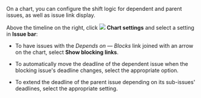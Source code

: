 On a chart, you can configure the shift logic for dependent and parent issues, as well as issue link display.

Above the timeline on the right, click ![](../../_assets/tracker/svg/gantt-settings-button.svg)&nbsp;**Chart settings** and select a setting in **Issue bar**:

* To have issues with the _Depends on — Blocks_ link joined with an arrow on the chart, select **Show blocking links**.

* To automatically move the deadline of the dependent issue when the blocking issue's deadline changes, select the appropriate option.

* To extend the deadline of the parent issue depending on its sub-issues' deadlines, select the appropriate setting.
